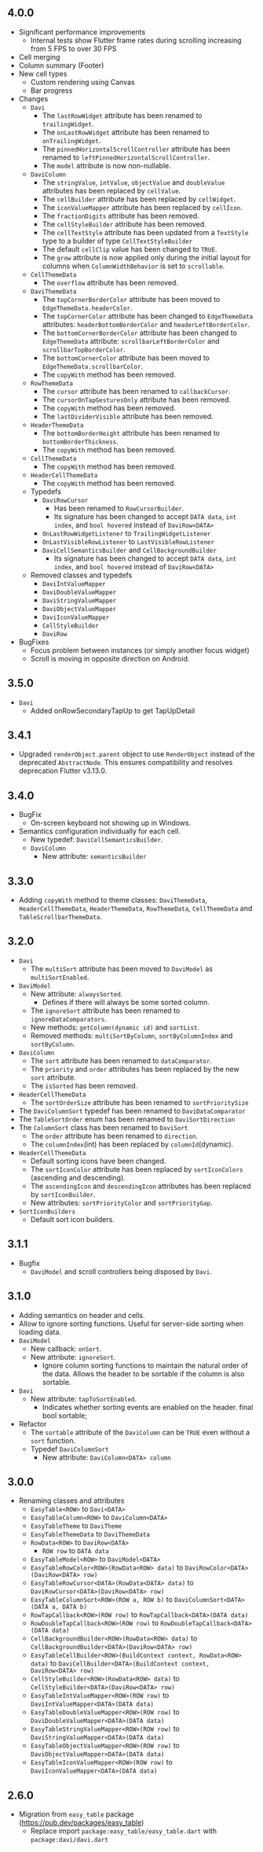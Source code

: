 ## 4.0.0

* Significant performance improvements
  * Internal tests show Flutter frame rates during scrolling increasing from 5 FPS to over 30 FPS
* Cell merging
* Column summary (Footer)
* New cell types
  * Custom rendering using Canvas
  * Bar progress
* Changes
  * `Davi`
    * The `lastRowWidget` attribute has been renamed to `trailingWidget`.
    * The `onLastRowWidget` attribute has been renamed to `onTrailingWidget`.
    * The `pinnedHorizontalScrollController` attribute has been renamed to `leftPinnedHorizontalScrollController`.
    * The `model` attribute is now non-nullable.
  * `DaviColumn`
    * The `stringValue`, `intValue`, `objectValue` and `doubleValue` attributes has been replaced by `cellValue`.
    * The `cellBuilder` attribute has been replaced by `cellWidget`.
    * The `iconValueMapper` attribute has been replaced by `cellIcon`.
    * The `fractionDigits` attribute has been removed.
    * The `cellStyleBuilder` attribute has been removed.
    * The `cellTextStyle` attribute has been updated from a `TextStyle` type to a builder of type `CellTextStyleBuilder`
    * The default `cellClip` value has been changed to `TRUE`.
    * The `grow` attribute is now applied only during the initial layout for columns when `ColumnWidthBehavior` is set to `scrollable`.
  * `CellThemeData`
    * The `overflow` attribute has been removed.
  * `DaviThemeData`
    * The `topCornerBorderColor` attribute has been moved to `EdgeThemeData.headerColor`.
    * The `topCornerColor` attribute has been changed to `EdgeThemeData` attributes: `headerBottomBorderColor` and `headerLeftBorderColor`.
    * The `bottomCornerBorderColor` attribute has been changed to `EdgeThemeData` attribute: `scrollbarLeftBorderColor` and `scrollbarTopBorderColor`.
    * The `bottomCornerColor` attribute has been moved to `EdgeThemeData.scrollbarColor`.
    * The `copyWith` method has been removed.
  * `RowThemeData` 
    * The `cursor` attribute has been renamed to `callbackCursor`.
    * The `cursorOnTapGesturesOnly` attribute has been removed.
    * The `copyWith` method has been removed.
    * The `lastDividerVisible` attribute has been removed.
  * `HeaderThemeData`
    * The `bottomBorderHeight` attribute has been renamed to `bottomBorderThickness`.
    * The `copyWith` method has been removed.
  * `CellThemeData`
    * The `copyWith` method has been removed.
  * `HeaderCellThemeData`
    * The `copyWith` method has been removed.
  * Typedefs
    * `DaviRowCursor`
      * Has been renamed to `RowCursorBuilder`.
      * Its signature has been changed to accept `DATA data`, `int index`, and `bool hovered` instead of `DaviRow<DATA>`
    * `OnLastRowWidgetListener` to `TrailingWidgetListener`
    * `OnLastVisibleRowListener` to `LastVisibleRowListener`
    * `DaviCellSemanticsBuilder` and `CellBackgroundBuilder`
      * Its signature has been changed to accept `DATA data`, `int index`, and `bool hovered` instead of `DaviRow<DATA>` 
  * Removed classes and typedefs
    * `DaviIntValueMapper`
    * `DaviDoubleValueMapper`
    * `DaviStringValueMapper`
    * `DaviObjectValueMapper`
    * `DaviIconValueMapper`
    * `CellStyleBuilder`
    * `DaviRow`
* BugFixes 
  * Focus problem between instances (or simply another focus widget)
  * Scroll is moving in opposite direction on Android.

## 3.5.0

* `Davi`
  * Added onRowSecondaryTapUp to get TapUpDetail

## 3.4.1

* Upgraded `renderObject.parent` object to use `RenderObject` instead of the deprecated `AbstractNode`. This ensures compatibility and resolves deprecation Flutter v3.13.0.

## 3.4.0

* BugFix
  * On-screen keyboard not showing up in Windows.
* Semantics configuration individually for each cell.
  * New typedef: `DaviCellSemanticsBuilder`.
  * `DaviColumn`
    * New attribute: `semanticsBuilder`

## 3.3.0

* Adding `copyWith` method to theme classes: `DaviThemeData`, `HeaderCellThemeData`, `HeaderThemeData`, `RowThemeData`, `CellThemeData` and `TableScrollbarThemeData`.

## 3.2.0

* `Davi`
  * The `multiSort` attribute has been moved to `DaviModel` as `multiSortEnabled`.
* `DaviModel`
  * New attribute: `alwaysSorted`.
    * Defines if there will always be some sorted column.
  * The `ignoreSort` attribute has been renamed to `ignoreDataComparators`.
  * New methods: `getColumn(dynamic id)` and `sortList`.
  * Removed methods: `multiSortByColumn`, `sortByColumnIndex` and `sortByColumn`.
* `DaviColumn`
  * The `sort` attribute has been renamed to `dataComparator`.
  * The `priority` and `order` attributes has been replaced by the new `sort` attribute. 
  * The `isSorted` has been removed.
* `HeaderCellThemeData`
  * The `sortOrderSize` attribute has been renamed to `sortPrioritySize`
* The `DaviColumnSort` typedef has been renamed to `DaviDataComparator`
* The `TableSortOrder` enum has been renamed to `DaviSortDirection`
* The `ColumnSort` class has been renamed to `DaviSort`
  * The `order` attribute has been renamed to `direction`.
  * The `columnIndex`(int) has been replaced by `columnId`(dynamic).
* `HeaderCellThemeData`
  * Default sorting icons have been changed.
  * The `sortIconColor` attribute has been replaced by `sortIconColors` (ascending and descending). 
  * The `ascendingIcon` and `descendingIcon` attributes has been replaced by `sortIconBuilder`.
  * New attributes: `sortPriorityColor` and `sortPriorityGap`.
* `SortIconBuilders`
  * Default sort icon builders.

## 3.1.1

* Bugfix
  * `DaviModel` and scroll controllers being disposed by `Davi`.

## 3.1.0

* Adding semantics on header and cells.
* Allow to ignore sorting functions. Useful for server-side sorting when loading data.
* `DaviModel`
  * New callback: `onSort`.
  * New attribute: `ignoreSort`.
    * Ignore column sorting functions to maintain the natural order of the data. Allows the header to be sortable if the column is also sortable.
* `Davi`
  * New attribute: `tapToSortEnabled`.
    * Indicates whether sorting events are enabled on the header.
final bool sortable;
* Refactor
  * The `sortable` attribute of the `DaviColumn` can be `TRUE` even without a `sort` function.
  * Typedef `DaviColumnSort`
    * New attribute: `DaviColumn<DATA> column`

## 3.0.0

* Renaming classes and attributes
  * `EasyTable<ROW>` to `Davi<DATA>`
  * `EasyTableColumn<ROW>` to `DaviColumn<DATA>`
  * `EasyTableTheme` to `DaviTheme`
  * `EasyTableThemeData` to `DaviThemeData`
  * `RowData<ROW>` to `DaviRow<DATA>`
    * `̀ROW row` to `DATA data`
  * `EasyTableModel<ROW>` to `DaviModel<DATA>`
  * `EasyTableRowColor<ROW>(RowData<ROW> data)` to `DaviRowColor<DATA>(DaviRow<DATA> row)`
  * `EasyTableRowCursor<DATA>(RowData<DATA> data)` to `DaviRowCursor<DATA>(DaviRow<DATA> row)`
  * `EasyTableColumnSort<ROW>(ROW a, ROW b)` to `DaviColumnSort<DATA>(DATA a, DATA b)`
  * `RowTapCallback<ROW>(ROW row)` to `RowTapCallback<DATA>(DATA data)`
  * `RowDoubleTapCallback<ROW>(ROW row)` to `RowDoubleTapCallback<DATA>(DATA data)`
  * `CellBackgroundBuilder<ROW>(RowData<ROW> data)` to `CellBackgroundBuilder<DATA>(DaviRow<DATA> row)`
  * `EasyTableCellBuilder<ROW>(BuildContext context, RowData<ROW> data)` to `DaviCellBuilder<DATA>(BuildContext context, DaviRow<DATA> row)`
  * `CellStyleBuilder<ROW>(RowData<ROW> data)` to `CellStyleBuilder<DATA>(DaviRow<DATA> row)`
  * `EasyTableIntValueMapper<ROW>(ROW row)` to `DaviIntValueMapper<DATA>(DATA data)`
  * `EasyTableDoubleValueMapper<ROW>(ROW row)` to `DaviDoubleValueMapper<DATA>(DATA data)`
  * `EasyTableStringValueMapper<ROW>(ROW row)` to `DaviStringValueMapper<DATA>(DATA data)`
  * `EasyTableObjectValueMapper<ROW>(ROW row)` to `DaviObjectValueMapper<DATA>(DATA data)`
  * `EasyTableIconValueMapper<ROW>(ROW row)` to `DaviIconValueMapper<DATA>(DATA data)`

## 2.6.0

* Migration from `easy_table` package (https://pub.dev/packages/easy_table)
  * Replace import `package:easy_table/easy_table.dart` with `package:davi/davi.dart`
